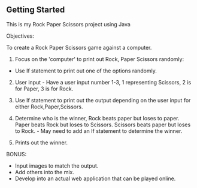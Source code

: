 ## Getting Started

This is my Rock Paper Scissors project using Java

Objectives:

To create a Rock Paper Scissors game against a computer.

1) Focus on the 'computer' to print out Rock, Paper Scissors randomly:
 - Use If statement to print out one of the options randomly.

 2) User input - Have a user input number 1-3, 1 representing Scissors, 2 is for Paper, 3 is for Rock.

 3) Use If statement to print out the output depending on the user input for either Rock,Paper,Scissors.

 4) Determine who is the winner, Rock beats paper but loses to paper. Paper beats Rock but loses to Scissors. Scissors beats paper but loses to Rock. - May need to add an If statement to determine the winner.

 5) Prints out the winner.

 BONUS:

 - Input images to match the output. 
 - Add others into the mix. 
 - Develop into an actual web application that can be played online. 